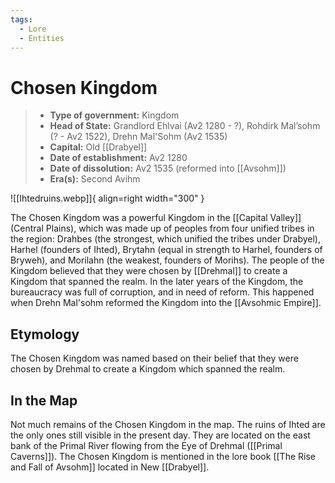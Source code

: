 ```yaml
---
tags:
  - Lore
  - Entities
---
```


# Chosen Kingdom

> * **Type of government:** Kingdom
> * **Head of State:** Grandlord Ehlvai (Av2 1280 - ?), Rohdirk Mal’sohm (? - Av2 1522), Drehn Mal'Sohm (Av2 1535)
> * **Capital:** Old [[Drabyel]]
> * **Date of establishment:** Av2 1280
> * **Date of dissolution:** Av2 1535 (reformed into [[Avsohm]])
> * **Era(s):** Second Avihm


![[Ihtedruins.webp]]{ align=right width="300" }

The Chosen Kingdom was a powerful Kingdom in the [[Capital Valley]] (Central Plains), which was made up of peoples from four unified tribes in the region: Drahbes (the strongest, which unified the tribes under Drabyel), Harhel (founders of Ihted), Brytahn (equal in strength to Harhel, founders of Bryweh), and Morilahn (the weakest, founders of Morihs). The people of the Kingdom believed that they were chosen by [[Drehmal]] to create a Kingdom that spanned the realm. In the later years of the Kingdom, the bureaucracy was full of corruption, and in need of reform. This happened when Drehn Mal'sohm reformed the Kingdom into the [[Avsohmic Empire]].

## Etymology

The Chosen Kingdom was named based on their belief that they were chosen by Drehmal to create a Kingdom which spanned the realm.

## In the Map

Not much remains of the Chosen Kingdom in the map. The ruins of Ihted are the only ones still visible in the present day. They are located on the east bank of the Primal River flowing from the Eye of Drehmal ([[Primal Caverns]]). The Chosen Kingdom is mentioned in the lore book [[The Rise and Fall of Avsohm]] located in New [[Drabyel]].
